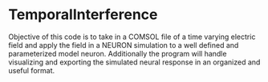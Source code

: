 # TemporalInterference

Objective of this code is to take in a COMSOL file of a time varying electric field and apply the field in a NEURON simulation to a well defined and parameterized model neuron. Additionally the program will handle visualizing and exporting the simulated neural response in an organized and useful format. 
